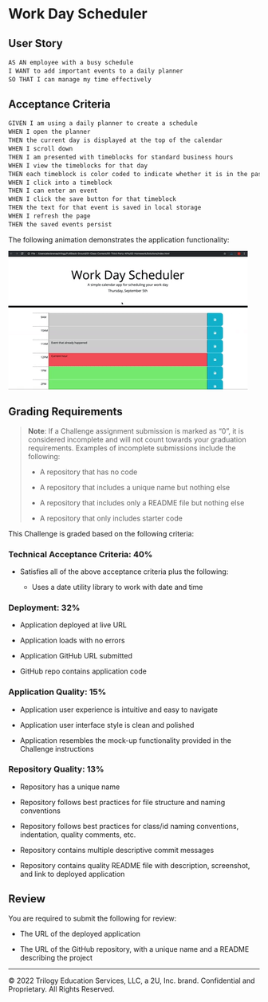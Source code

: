 # Work Day Scheduler


## User Story

```md
AS AN employee with a busy schedule
I WANT to add important events to a daily planner
SO THAT I can manage my time effectively
```

## Acceptance Criteria

```md
GIVEN I am using a daily planner to create a schedule
WHEN I open the planner
THEN the current day is displayed at the top of the calendar
WHEN I scroll down
THEN I am presented with timeblocks for standard business hours
WHEN I view the timeblocks for that day
THEN each timeblock is color coded to indicate whether it is in the past, present, or future
WHEN I click into a timeblock
THEN I can enter an event
WHEN I click the save button for that timeblock
THEN the text for that event is saved in local storage
WHEN I refresh the page
THEN the saved events persist
```

The following animation demonstrates the application functionality:

![A user clicks on slots on the color-coded calendar and edits the events.](./assets/05-third-party-apis-homework-demo.gif)


## Grading Requirements

> **Note**: If a Challenge assignment submission is marked as “0”, it is considered incomplete and will not count towards your graduation requirements. Examples of incomplete submissions include the following:
>
> * A repository that has no code
>
> * A repository that includes a unique name but nothing else
>
> * A repository that includes only a README file but nothing else
>
> * A repository that only includes starter code

This Challenge is graded based on the following criteria: 

### Technical Acceptance Criteria: 40%

* Satisfies all of the above acceptance criteria plus the following:

  * Uses a date utility library to work with date and time

### Deployment: 32%

* Application deployed at live URL

* Application loads with no errors

* Application GitHub URL submitted

* GitHub repo contains application code

### Application Quality: 15%

* Application user experience is intuitive and easy to navigate

* Application user interface style is clean and polished

* Application resembles the mock-up functionality provided in the Challenge instructions

### Repository Quality: 13%

* Repository has a unique name

* Repository follows best practices for file structure and naming conventions

* Repository follows best practices for class/id naming conventions, indentation, quality comments, etc.

* Repository contains multiple descriptive commit messages

* Repository contains quality README file with description, screenshot, and link to deployed application

## Review

You are required to submit the following for review:

* The URL of the deployed application

* The URL of the GitHub repository, with a unique name and a README describing the project

- - -
© 2022 Trilogy Education Services, LLC, a 2U, Inc. brand. Confidential and Proprietary. All Rights Reserved.
